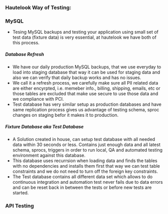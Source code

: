 ### Hautelook Way of Testing:

### MySQL
   * Tesing MySQL backups and testing your application using small set of test data (fixture data) is very essential, at hautelook we have      both of this process. 
   
##### Database Refresh
   * We have our daily production MySQL backups, that we use everyday to load into staging database that way it can be used for staging        data and also we can verify that daily backup works and has no issues.
   * We call it a refresh process, we carefully make sure all PII related data are either encyrpted, i.e. memeber info., billing,              shipping, emails, etc or those tables are excluded that make use secure to use those data and we compliance with PCI.
   * Test database has very similar setup as production databases and have same replication process gives us advantage of testing schema,      sproc changes on staging befor it makes it to production.
   
##### Fixture Database aka Test Database
   * A Solution created in house, can setup test database with all needed data within 30 seconds or less. Contains just enough data and        all latest schema, sprocs, triggers in order to run local, QA and automated testing environment against this database.
   * This database uses recurrsion when loading data and finds the tables with no dependencies and installs them first that way we can          test table constraints and we do not need to turn off the foreign key constraints.
   * The Test database contains all different data set which allows to do continuous integration and automation test never fails due to        data errors and can be reset back in between the tests or before new tests are started.

### API Testing
